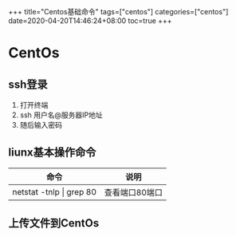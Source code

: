 +++
title="Centos基础命令"
tags=["centos"]
categories=["centos"]
date=2020-04-20T14:46:24+08:00
toc=true
+++
 
# CentOs
## ssh登录
1. 打开终端
2. ssh 用户名@服务器IP地址
3. 随后输入密码


## liunx基本操作命令
|命令|说明|
| -- | -- |
| netstat -tnlp \| grep 80| 查看端口80端口 |


## 上传文件到CentOs